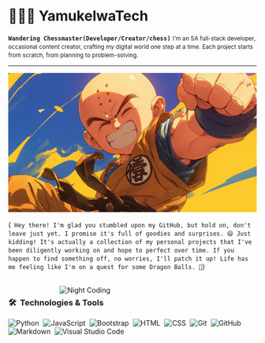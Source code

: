 # 👨🏾‍💻 YamukelwaTech

**`Wandering Chessmaster(Developer/Creator/chess)`**
<small>I'm an SA full-stack developer, occasional content creator, crafting my digital world one step at a time. Each project starts from scratch, from planning to problem-solving.</small>

---

[![Header](img/Krillin%20Desktop%20Wallpaper.jpg)]()

(```
Hey there! I'm glad you stumbled upon my GitHub, but hold on, don't leave just yet. I promise it's full of goodies and surprises. 😄 Just kidding! It's actually a collection of my personal projects that I've been diligently working on and hope to perfect over time. If you happen to find something off, no worries, I'll patch it up! Life has me feeling like I'm on a quest for some Dragon Balls. 🐉```)





<br><img alt="Night Coding" src="img/Dune Paul Atreides GIF.gif" align="right" width="400"/>

### 🛠 &nbsp;Technologies & Tools

![Python](https://img.shields.io/badge/-Python-05122A?style=flat&logo=python)&nbsp;
![JavaScript](https://img.shields.io/badge/-JavaScript-05122A?style=flat&logo=javascript)&nbsp;
![Bootstrap](https://img.shields.io/badge/-Bootstrap-05122A?style=flat&logo=bootstrap&logoColor=563D7C)&nbsp;
![HTML](https://img.shields.io/badge/-HTML-05122A?style=flat&logo=HTML5)&nbsp;
![CSS](https://img.shields.io/badge/-CSS-05122A?style=flat&logo=CSS3&logoColor=1572B6)&nbsp;
![Git](https://img.shields.io/badge/-Git-05122A?style=flat&logo=git)&nbsp;
![GitHub](https://img.shields.io/badge/-GitHub-05122A?style=flat&logo=github)&nbsp;
![Markdown](https://img.shields.io/badge/-Markdown-05122A?style=flat&logo=markdown)&nbsp;
![Visual Studio Code](https://img.shields.io/badge/-VS%20Code-05122A?style=flat&logo=visual-studio-code&logoColor=007ACC)&nbsp;

<br><br><br>
